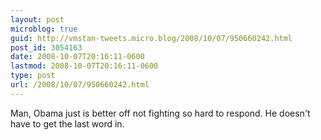 ```yaml
---
layout: post
microblog: true
guid: http://vmstan-tweets.micro.blog/2008/10/07/950660242.html
post_id: 3054163
date: 2008-10-07T20:16:11-0600
lastmod: 2008-10-07T20:16:11-0600
type: post
url: /2008/10/07/950660242.html
---
```

Man, Obama just is better off not fighting so hard to respond. He doesn't have to get the last word in.
